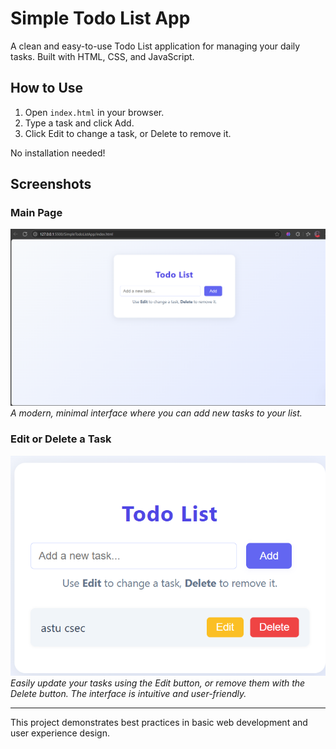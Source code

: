 # Simple Todo List App

A clean and easy-to-use Todo List application for managing your daily tasks. Built with HTML, CSS, and JavaScript.

## How to Use
1. Open `index.html` in your browser.
2. Type a task and click Add.
3. Click Edit to change a task, or Delete to remove it.

No installation needed!

## Screenshots

### Main Page
![Main Page](main-screenshotbord.png)
*A modern, minimal interface where you can add new tasks to your list.*

### Edit or Delete a Task
![Edit or Delete](edit_and_deletefeature.png)
*Easily update your tasks using the Edit button, or remove them with the Delete button. The interface is intuitive and user-friendly.*

---

This project demonstrates best practices in basic web development and user experience design. 